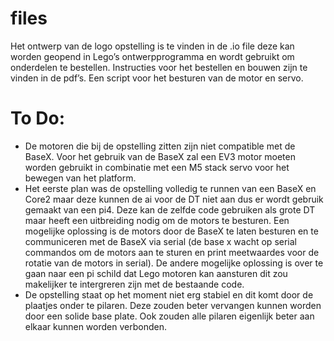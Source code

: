 # files
Het ontwerp van de logo opstelling is te vinden in de .io file deze kan worden geopend in Lego’s ontwerpprogramma en wordt gebruikt om onderdelen te bestellen.
Instructies voor het bestellen en bouwen zijn te vinden in de pdf’s. 
Een script voor het besturen van de motor en servo.
# To Do:
-	De motoren die bij de opstelling zitten zijn niet compatible met de BaseX. Voor het gebruik van de BaseX zal een EV3 motor moeten worden gebruikt in combinatie met een M5 stack servo voor het bewegen van het platform. 
-	Het eerste plan was de opstelling volledig te runnen van een BaseX en Core2 maar deze kunnen de ai voor de DT niet aan dus er wordt gebruik gemaakt van een pi4. Deze kan de zelfde code gebruiken als grote DT maar heeft een uitbreiding nodig om de motors te besturen. Een mogelijke oplossing is de motors door de BaseX te laten besturen en te communiceren met de BaseX via serial (de base x wacht op serial commandos om de motors aan te sturen en print meetwaardes voor de rotatie van de motors in serial). De andere mogelijke oplossing is over te gaan naar een pi schild dat Lego motoren kan aansturen dit zou makelijker te intergreren zijn met de bestaande code. 
-	De opstelling staat op het moment niet erg stabiel en dit komt door de plaatjes onder te pilaren. Deze zouden beter vervangen kunnen worden door een solide base plate. Ook zouden alle pilaren eigenlijk beter aan elkaar kunnen worden verbonden.
